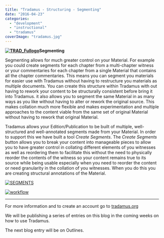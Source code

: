 ```yaml
---
title: "Tradamus - Structuring - Segmenting"
date: "2016-04-23"
categories: 
  - "development"
  - "instructional"
  - "tradamus"
coverImage: "tradamus.jpg"
---
```


**[![TRAD_Fullogo](images/TRAD_Fullogo-1024x200.png)](http://ongcdh.org/wp-content/uploads/2016/04/TRAD_Fullogo.png)Segmenting**

Segmenting allows for much greater control on your Material. For example you could create segments for each chapter from a multi-chapter witness or your commentaries for each chapter from a single Material that contains all the chapter commentaries. This means you can segment you materials for easier use with Tradamus without having to restructure you materials as multiple documents. You can create this structure within Tradamus with out having to rework your content to be structurally consistent before bring it into Tradamus. it also allows you to segment the same Material in as many ways as you like without having to alter or rework the original source. This makes collation much more flexible and makes experimentation and multiple approaches to the content viable from the same set of original Material without having to rework that original Material.

Tradamus allows your Edition/Publication to be built of multiple, well-structured and well-annotated segments made from your Material. In order to support this we have built a tool _Create Segments_. The _Create Segments_ button allows you to break your content into manageable pieces to allow you to have greater control in collating different elements of you witnesses as well as reordering them to facilitate this without the need to physically reorder the contents of the witness so your content remains true to its source while being usable especially when you need to reorder the content or need granularity in the collation of you witnesses. When you do this you are creating structural annotations of the Material.

[![SEGMENTS](images/SEGMENTS-1024x109.png)](http://ongcdh.org/wp-content/uploads/2016/04/SEGMENTS.png)

 

[![workflow](images/workflow-1024x151.png)](http://ongcdh.org/wp-content/uploads/2016/04/workflow.png)

* * *

For more information and to create an account go to [tradamus.org](http://tradamus.org/)

 

We will be publishing a series of entries on this blog in the coming weeks on how to use Tradamus.

The next blog entry will be on Outlines.
